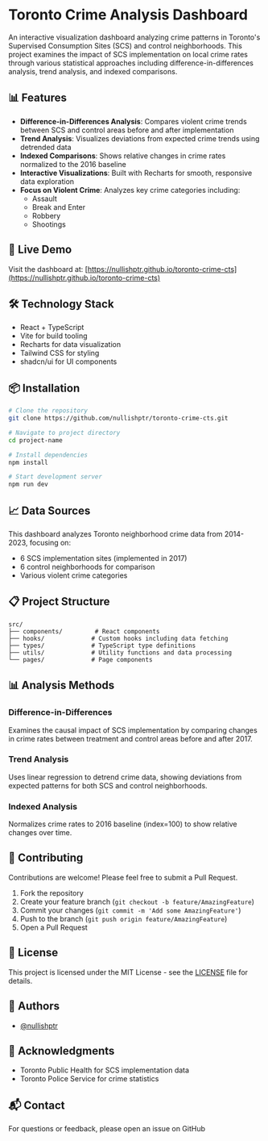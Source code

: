 # Toronto Crime Analysis Dashboard

An interactive visualization dashboard analyzing crime patterns in Toronto's Supervised Consumption Sites (SCS) and control neighborhoods. This project examines the impact of SCS implementation on local crime rates through various statistical approaches including difference-in-differences analysis, trend analysis, and indexed comparisons.

## 📊 Features

- **Difference-in-Differences Analysis**: Compares violent crime trends between SCS and control areas before and after implementation
- **Trend Analysis**: Visualizes deviations from expected crime trends using detrended data
- **Indexed Comparisons**: Shows relative changes in crime rates normalized to the 2016 baseline
- **Interactive Visualizations**: Built with Recharts for smooth, responsive data exploration
- **Focus on Violent Crime**: Analyzes key crime categories including:
  - Assault
  - Break and Enter
  - Robbery
  - Shootings

## 🚀 Live Demo

Visit the dashboard at: [https://nullishptr.github.io/toronto-crime-cts](https://nullishptr.github.io/toronto-crime-cts)

## 🛠️ Technology Stack

- React + TypeScript
- Vite for build tooling
- Recharts for data visualization
- Tailwind CSS for styling
- shadcn/ui for UI components

## 📦 Installation

```bash
# Clone the repository
git clone https://github.com/nullishptr/toronto-crime-cts.git

# Navigate to project directory
cd project-name

# Install dependencies
npm install

# Start development server
npm run dev
```

## 📈 Data Sources

This dashboard analyzes Toronto neighborhood crime data from 2014-2023, focusing on:
- 6 SCS implementation sites (implemented in 2017)
- 6 control neighborhoods for comparison
- Various violent crime categories

## 📋 Project Structure

```
src/
├── components/         # React components
├── hooks/             # Custom hooks including data fetching
├── types/             # TypeScript type definitions
├── utils/             # Utility functions and data processing
└── pages/             # Page components
```

## 📊 Analysis Methods

### Difference-in-Differences
Examines the causal impact of SCS implementation by comparing changes in crime rates between treatment and control areas before and after 2017.

### Trend Analysis
Uses linear regression to detrend crime data, showing deviations from expected patterns for both SCS and control neighborhoods.

### Indexed Analysis
Normalizes crime rates to 2016 baseline (index=100) to show relative changes over time.

## 🤝 Contributing

Contributions are welcome! Please feel free to submit a Pull Request.

1. Fork the repository
2. Create your feature branch (`git checkout -b feature/AmazingFeature`)
3. Commit your changes (`git commit -m 'Add some AmazingFeature'`)
4. Push to the branch (`git push origin feature/AmazingFeature`)
5. Open a Pull Request

## 📝 License

This project is licensed under the MIT License - see the [LICENSE](LICENSE) file for details.

## 👥 Authors

- [@nullishptr](https://github.com/nullishptr)

## 🙏 Acknowledgments

- Toronto Public Health for SCS implementation data
- Toronto Police Service for crime statistics

## 📬 Contact

For questions or feedback, please open an issue on GitHub